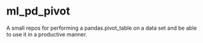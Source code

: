 # ml_pd_pivot
A small repos for performing a pandas.pivot_table on a data set and be able to use it in a productive manner.
